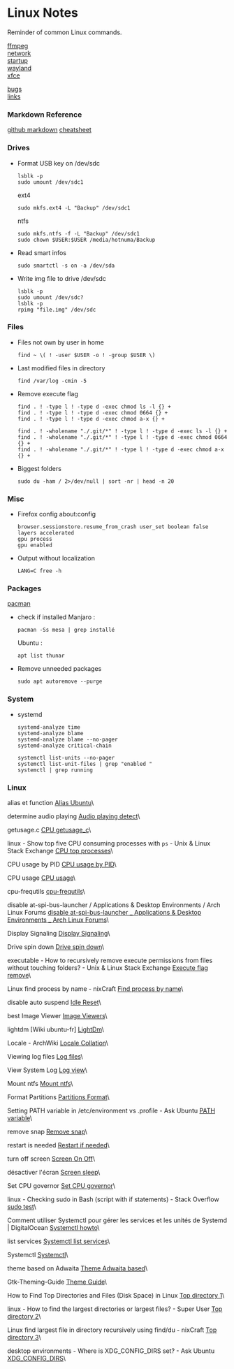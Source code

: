 # Linux Notes

Reminder of common Linux commands.

[ffmpeg](ffmpeg.md)\
[network](network.md)\
[startup](startup.md)\
[wayland](wayland.md)\
[xfce](xfce.md)

[bugs](misc_bugs.md)\
[links](misc_links.md)

### Markdown Reference

[github markdown](https://docs.github.com/en/github/writing-on-github/getting-started-with-writing-and-formatting-on-github/basic-writing-and-formatting-syntax)
[cheatsheet](https://github.com/adam-p/markdown-here/wiki/Markdown-Here-Cheatsheet)

### Drives

* Format USB key on /dev/sdc
    ```
    lsblk -p
    sudo umount /dev/sdc1
    ```
    ext4
    ```
    sudo mkfs.ext4 -L "Backup" /dev/sdc1
    ```
    ntfs
    ```
    sudo mkfs.ntfs -f -L "Backup" /dev/sdc1
    sudo chown $USER:$USER /media/hotnuma/Backup
    ```
* Read smart infos
    ```
    sudo smartctl -s on -a /dev/sda
    ```
* Write img file to drive /dev/sdc
    ```
    lsblk -p
    sudo umount /dev/sdc?
    lsblk -p
    rpimg "file.img" /dev/sdc
    ```
### Files

* Files not own by user in home
    ```
    find ~ \( ! -user $USER -o ! -group $USER \)
    ```
* Last modified files in directory
    ```
    find /var/log -cmin -5
    ```
* Remove execute flag
    ```
    find . ! -type l ! -type d -exec chmod ls -l {} +
    find . ! -type l ! -type d -exec chmod 0664 {} +
    find . ! -type l ! -type d -exec chmod a-x {} +
    ```
    ```
    find . ! -wholename "./.git/*" ! -type l ! -type d -exec ls -l {} +
    find . ! -wholename "./.git/*" ! -type l ! -type d -exec chmod 0664 {} +
    find . ! -wholename "./.git/*" ! -type l ! -type d -exec chmod a-x {} +
    ```
* Biggest folders
    ```
    sudo du -ham / 2>/dev/null | sort -nr | head -n 20
    ```
### Misc

* Firefox config
    about:config
    ```
    browser.sessionstore.resume_from_crash user_set boolean false
    layers accelerated
    gpu process
    gpu enabled
    ```
* Output without localization
    ```
    LANG=C free -h
    ```
### Packages

[pacman](https://wiki.archlinux.org/title/pacman)

* check if installed
	Manjaro :
    ```
    pacman -Ss mesa | grep installé
    ```
    Ubuntu :
    ```
    apt list thunar
    ```
* Remove unneeded packages
    ```
    sudo apt autoremove --purge
    ```
### System

* systemd
    ```
    systemd-analyze time
    systemd-analyze blame
    systemd-analyze blame --no-pager
    systemd-analyze critical-chain
    
    systemctl list-units --no-pager
    systemctl list-unit-files | grep "enabled "
    systemctl | grep running
    ```

### Linux

alias et function
[Alias Ubuntu](https://forum.ubuntu-fr.org/viewtopic.php?id=20437)\

determine audio playing
[Audio playing detect](https://stackoverflow.com/questions/22144203/how-to-determine-the-last-time-the-audio-device-was-playing-a-file)\

getusage.c
[CPU getusage_c](https://github.com/fho/code_snippets/blob/master/c/getusage.c)\

linux - Show top five CPU consuming processes with `ps` - Unix & Linux Stack Exchange
[CPU top processes](https://unix.stackexchange.com/questions/13968/show-top-five-cpu-consuming-processes-with-ps)\

CPU usage by PID
[CPU usage by PID](https://stackoverflow.com/questions/1420426/how-to-calculate-the-cpu-usage-of-a-process-by-pid-in-linux-from-c)\

CPU usage
[CPU usage](https://stackoverflow.com/questions/1221555/retrieve-cpu-usage-and-memory-usage-of-a-single-process-on-linux)\

cpu-frequtils
[cpu-frequtils](https://doc.ubuntu-fr.org/cpu-frequtils)\

disable at-spi-bus-launcher / Applications & Desktop Environments / Arch Linux Forums
[disable at-spi-bus-launcher _ Applications & Desktop Environments _ Arch Linux Forums](https://bbs.archlinux.org/viewtopic.php?id=237697)\

Display Signaling
[Display Signaling](https://wiki.archlinux.org/title/Display_Power_Management_Signaling)\

Drive spin down
[Drive spin down](https://superuser.com/questions/173622/hdparm-checking-if-a-drive-is-spun-down/176079)\

executable - How to recursively remove execute permissions from files without touching folders? - Unix & Linux Stack Exchange
[Execute flag remove](https://unix.stackexchange.com/questions/296967/how-to-recursively-remove-execute-permissions-from-files-without-touching-folder)\

Linux find process by name - nixCraft
[Find process by name](https://www.cyberciti.biz/faq/linux-find-process-name/)\

disable auto suspend
[Idle Reset](https://askubuntu.com/questions/1323618/how-to-disable-auto-suspend-temporary-reset-idle-time)\

best Image Viewer
[Image Viewers](https://itsfoss.com/image-viewers-linux/)\

lightdm [Wiki ubuntu-fr]
[LightDm](https://doc.ubuntu-fr.org/lightdm)\

Locale - ArchWiki
[Locale Collation](https://wiki.archlinux.org/title/locale#LC_COLLATE:_collation)\

Viewing log files
[Log files](https://ubuntu.com/tutorials/viewing-and-monitoring-log-files#2-log-files-locations)\

View System Log
[Log view](https://vitux.com/view-system-log-files-ubuntu/)\

Mount ntfs
[Mount ntfs](https://superuser.com/questions/1049044/how-to-mount-properly-ntfs-partition-shared-between-linux-and-windows)\

Format Partitions
[Partitions Format](https://phoenixnap.com/kb/linux-format-disk)\

Setting PATH variable in /etc/environment vs .profile - Ask Ubuntu
[PATH variable](https://askubuntu.com/questions/866161/setting-path-variable-in-etc-environment-vs-profile)\

remove snap
[Remove snap](https://askubuntu.com/questions/1369159/how-to-remove-snap-completely-without-losing-firefox)\

restart is needed
[Restart if needed](https://askubuntu.com/questions/921541/how-to-determine-if-a-restart-is-needed-on-my-ubuntu-server/921546#921546)\

turn off screen
[Screen On Off](https://superuser.com/questions/374637/how-to-turn-off-screen-with-shortcut-in-linux)\

désactiver l'écran
[Screen sleep](https://qastack.fr/superuser/31726/how-to-disable-the-screen-linux-without-x)\

Set CPU governor
[Set CPU governor](https://askubuntu.com/questions/1021748/set-cpu-governor-to-performance-in-18-04)\

linux - Checking sudo in Bash (script with if statements) - Stack Overflow
[sudo test](https://stackoverflow.com/questions/42875809/checking-sudo-in-bash-script-with-if-statements/42876846)\

Comment utiliser Systemctl pour gérer les services et les unités de Systemd | DigitalOcean
[Systemctl howto](https://www.digitalocean.com/community/tutorials/how-to-use-systemctl-to-manage-systemd-services-and-units-fr)\

list services
[Systemctl list services](https://askubuntu.com/questions/795226/how-to-list-all-enabled-services-from-systemctl)\

Systemctl
[Systemctl](https://www.digitalocean.com/community/tutorials/how-to-use-systemctl-to-manage-systemd-services-and-units-fr)\

theme based on Adwaita
[Theme Adwaita based](https://askubuntu.com/questions/1170151/help-creating-a-new-theme-based-on-adwaita)\

Gtk-Theming-Guide
[Theme Guide](https://github.com/surajmandalcell/Gtk-Theming-Guide/blob/master/creating_gtk_themes.md)\

How to Find Top Directories and Files (Disk Space) in Linux
[Top directory 1](https://www.tecmint.com/find-top-large-directories-and-files-sizes-in-linux/)\

linux - How to find the largest directories or largest files? - Super User
[Top directory 2](https://superuser.com/questions/276487/how-to-find-the-largest-directories-or-largest-files)\

Linux find largest file in directory recursively using find/du - nixCraft
[Top directory 3](https://www.cyberciti.biz/faq/linux-find-largest-file-in-directory-recursively-using-find-du/)\

desktop environments - Where is XDG_CONFIG_DIRS set? - Ask Ubuntu
[XDG_CONFIG_DIRS](https://askubuntu.com/questions/1179729/where-is-xdg-config-dirs-set)\

    
